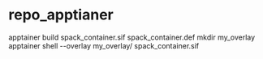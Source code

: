 # repo_apptianer
apptainer build spack_container.sif spack_container.def 
mkdir my_overlay
apptainer shell --overlay my_overlay/ spack_container.sif
